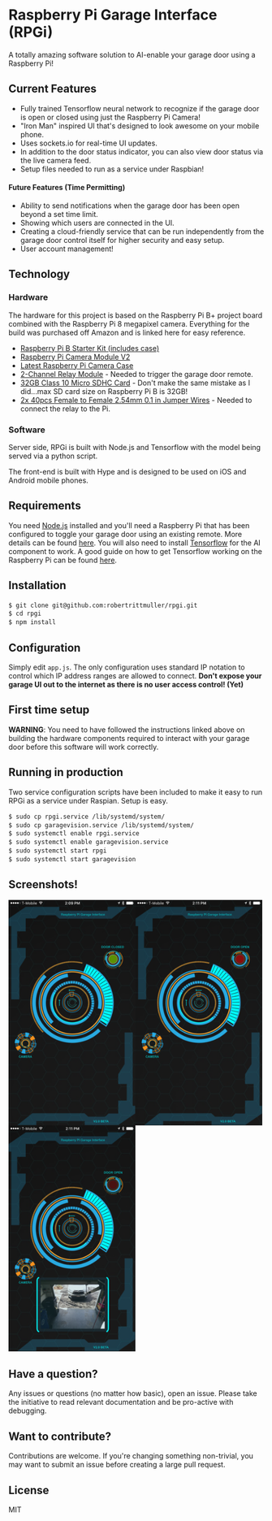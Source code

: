 # Raspberry Pi Garage Interface (RPGi) 

A totally amazing software solution to AI-enable your garage door using a Raspberry Pi! 

## Current Features

 - Fully trained Tensorflow neural network to recognize if the garage door is open or closed using just the Raspberry Pi Camera!
 - "Iron Man" inspired UI that's designed to look awesome on your mobile phone.
 - Uses sockets.io for real-time UI updates.
 - In addition to the door status indicator, you can also view door status via the live camera feed.
 - Setup files needed to run as a service under Raspbian!

#### Future Features (Time Permitting)

 - Ability to send notifications when the garage door has been open beyond a set time limit.
 - Showing which users are connected in the UI.
 - Creating a cloud-friendly service that can be run independently from the garage door control itself for
 higher security and easy setup.
 - User account management!

## Technology

### Hardware
The hardware for this project is based on the Raspberry Pi B+ project board combined with the Raspberry Pi 
8 megapixel camera. Everything for the build was purchased off Amazon and is linked here for easy reference. 

 - [Raspberry Pi B Starter Kit (includes case)](https://www.amazon.com/gp/product/B01DMFQZXK/ref=oh_aui_search_detailpage?ie=UTF8&psc=1)
 - [Raspberry Pi Camera Module V2](https://www.amazon.com/gp/product/B01ER2SKFS/ref=oh_aui_search_detailpage?ie=UTF8&psc=1)
 - [Latest Raspberry Pi Camera Case](https://www.amazon.com/gp/product/B00IJZJKK4/ref=oh_aui_search_detailpage?ie=UTF8&psc=1)
 - [2-Channel Relay Module](https://www.amazon.com/gp/product/B0057OC6D8/ref=oh_aui_detailpage_o07_s00?ie=UTF8&psc=1) - Needed to trigger the garage door remote.
 - [32GB Class 10 Micro SDHC Card](https://www.amazon.com/gp/product/B00IVPU786/ref=oh_aui_detailpage_o03_s00?ie=UTF8&psc=1) - Don't make the same mistake as I did...max SD card size on Raspberry Pi B is 32GB!
 - [2x 40pcs Female to Female 2.54mm 0.1 in Jumper Wires](https://www.amazon.com/gp/product/B00GSE2S98/ref=oh_aui_detailpage_o07_s00?ie=UTF8&psc=1) - Needed to connect the relay to the Pi.
 
### Software
Server side, RPGi is built with Node.js and Tensorflow with the model being served via a python script.

The front-end is built with Hype and is designed to be used on iOS and Android mobile phones.

## Requirements

You need [Node.js](http://nodejs.org/download/) installed and you'll need
a Raspberry Pi that has been configured to toggle your garage door using an existing remote. More details can 
be found [here](https://coderwall.com/p/jsd5mw/raspberry-pi-garage-door-opener-with-garagepi).
You will also need to install [Tensorflow](https://www.tensorflow.org/install/) for the AI component to work. A good
guide on how to get Tensorflow working on the Raspberry Pi can be 
found [here](https://github.com/samjabrahams/tensorflow-on-raspberry-pi).

## Installation

```bash
$ git clone git@github.com:robertrittmuller/rpgi.git
$ cd rpgi
$ npm install
```


## Configuration

Simply edit `app.js`. The only configuration uses standard IP notation to control which IP address
ranges are allowed to connect.
 __Don't expose your garage UI out to the internet as there is no 
user access control! (Yet)__

## First time setup

__WARNING__: You need to have followed the instructions linked above on building the hardware components required
to interact with your garage door before this software will work correctly.

## Running in production

Two service configuration scripts have been included to make it easy to run RPGi as a service
under Raspian. Setup is easy.

```bash
$ sudo cp rpgi.service /lib/systemd/system/
$ sudo cp garagevision.service /lib/systemd/system/
$ sudo systemctl enable rpgi.service
$ sudo systemctl enable garagevision.service
$ sudo systemctl start rpgi
$ sudo systemctl start garagevision
```

## Screenshots!

<img align="left" src="https://github.com/robertrittmuller/RPGi/blob/master/screenshots/screen1.PNG" width=250>
<img align="left" src="https://github.com/robertrittmuller/RPGi/blob/master/screenshots/screen2.PNG" width=250> 
<img src="https://github.com/robertrittmuller/RPGi/blob/master/screenshots/screen3.PNG" width=250> 

## Have a question?

Any issues or questions (no matter how basic), open an issue. Please take the
initiative to read relevant documentation and be pro-active with debugging.

## Want to contribute?

Contributions are welcome. If you're changing something non-trivial, you may
want to submit an issue before creating a large pull request.

## License

MIT